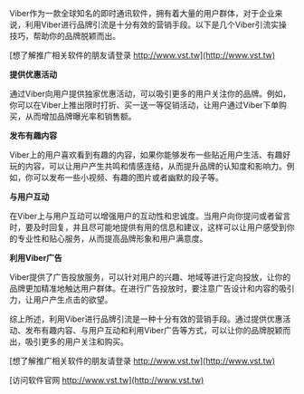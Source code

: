 Viber作为一款全球知名的即时通讯软件，拥有着大量的用户群体，对于企业来说，利用Viber进行品牌引流是十分有效的营销手段。以下是几个Viber引流实操技巧，帮助你的品牌脱颖而出。

[想了解推广相关软件的朋友请登录 http://www.vst.tw](http://www.vst.tw)

**提供优惠活动**

通过Viber向用户提供独家优惠活动，可以吸引更多的用户关注你的品牌。例如，你可以在Viber上推出限时打折、买一送一等促销活动，让用户通过Viber下单购买，从而增加品牌曝光率和销售额。

**发布有趣内容**

Viber上的用户喜欢看到有趣的内容，如果你能够发布一些贴近用户生活、有趣好玩的内容，可以让用户产生共鸣和情感连结，从而提升品牌的认知度和影响力。例如，你可以发布一些小视频、有趣的图片或者幽默的段子等。

**与用户互动**

在Viber上与用户互动可以增强用户的互动性和忠诚度。当用户向你提问或者留言时，要及时回复，并且尽可能地提供有用的信息和建议，这样可以让用户感受到你的专业性和贴心服务，从而提高品牌形象和用户满意度。

**利用Viber广告**

Viber提供了广告投放服务，可以针对用户的兴趣、地域等进行定向投放，让你的品牌更加精准地触达用户群体。在进行广告投放时，要注意广告设计和内容的吸引力，让用户产生点击的欲望。

综上所述，利用Viber进行品牌引流是一种十分有效的营销手段。通过提供优惠活动、发布有趣内容、与用户互动和利用Viber广告等方式，可以让你的品牌脱颖而出，吸引更多的用户关注和购买。

[想了解推广相关软件的朋友请登录 http://www.vst.tw](http://www.vst.tw)


[访问软件官网 http://www.vst.tw](http://www.vst.tw)
